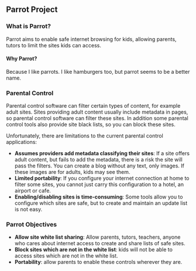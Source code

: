 ## Parrot Project

### What is Parrot?

Parrot aims to enable safe internet browsing for kids, allowing parents, tutors to limit the sites kids can access.

#### Why Parrot?

Because I like parrots. I like hamburgers too, but parrot seems to be a better name.


### Parental Control

Parental control software can filter certain types of content, for example adult sites. Sites providing adult content usually include metadata in pages, so parental control software can filter these sites. In addition some parental control tools also provide site black lists, so you can block these sites.

Unfortunately, there are limitations to the current parental control applications:

- **Assumes providers add metadata classifying their sites**: If a site offers adult content, but fails to add the metadata, there is a risk the site will pass the filters. You can create a blog without any text, only images. If these images are for adults, kids may see them.
- **Limited portability**: If you configure your internet connection at home to filter some sites, you cannot just carry this configuration to a hotel, an airport or cafe.
- **Enabling/disabling sites is time-consuming**: Some tools allow you to configure which sites are safe, but to create and maintain an update list is not easy.



### Parrot Objectives

- **Allow site white list sharing**: Allow parents, tutors, teachers, anyone who cares about internet access to create and share lists of safe sites.
- **Block sites which are not in the white list**: kids will not be able to access sites which are not in the white list.
- **Portability**: allow parents to enable these controls wherever they are.
